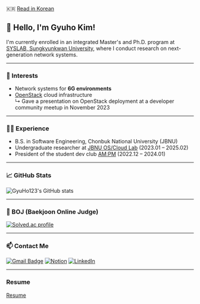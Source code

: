 
🇰🇷 [Read in Korean](./README.ko.md)

## 👋 Hello, I'm Gyuho Kim!

I'm currently enrolled in an integrated Master's and Ph.D. program at [SYSLAB, Sungkyunkwan University](https://sites.google.com/g.skku.edu/syslab), where I conduct research on next-generation network systems.

---

### 🔬 Interests
- Network systems for **6G environments**
- [OpenStack](https://www.openstack.org/) cloud infrastructure  
  ↳ Gave a presentation on OpenStack deployment at a developer community meetup in November 2023

---

### 🧑‍💻 Experience
- B.S. in Software Engineering, Chonbuk National University (JBNU)
- Undergraduate researcher at [JBNU OS/Cloud Lab](https://oslab.jbnu.ac.kr/) (2023.01 – 2025.02)
- President of the student dev club [AM:PM](https://github.com/ampm-jbnu) (2022.12 – 2024.01)

---

### 📈 GitHub Stats
![GyuHo123's GitHub stats](https://github-readme-stats.vercel.app/api?username=gyuho123&show_icons=true&theme=radical)

---

### 🏅 BOJ (Baekjoon Online Judge)
[![Solved.ac profile](http://mazassumnida.wtf/api/v2/generate_badge?boj=kyuhokim12)](https://solved.ac/kyuhokim12)

---

### 📫 Contact Me
[![Gmail Badge](https://img.shields.io/badge/Gmail-d14836?style=flat-square&logo=Gmail&logoColor=white)](mailto:kyuhokim12@gmail.com)  [![Notion](https://img.shields.io/badge/Notion-%23000000.svg?style=for-the-badge&logo=notion&logoColor=white)](https://gyuhokim.notion.site)  [![LinkedIn](https://img.shields.io/badge/LinkedIn-0077B5?style=for-the-badge&logo=linkedin&logoColor=white)](https://www.linkedin.com/in/gyuho-kim-696568268/?locale=en_US)

---
### Resume
[Resume](https://ghkim.dev/CV.pdf)
